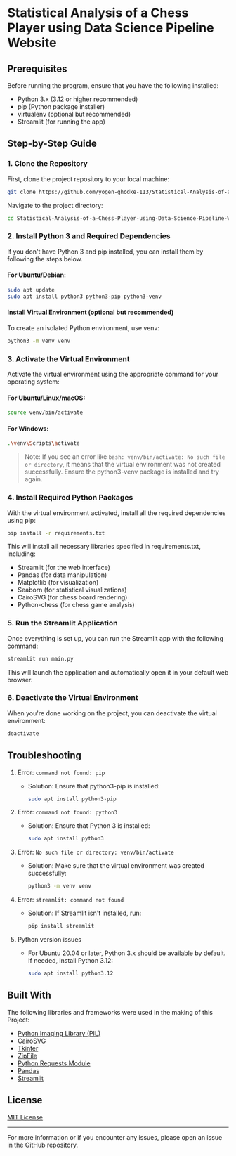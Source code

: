# Statistical Analysis of a Chess Player using Data Science Pipeline Website

## Prerequisites

Before running the program, ensure that you have the following installed:

- Python 3.x (3.12 or higher recommended)
- pip (Python package installer)
- virtualenv (optional but recommended)
- Streamlit (for running the app)

## Step-by-Step Guide

### 1. Clone the Repository

First, clone the project repository to your local machine:

```bash
git clone https://github.com/yogen-ghodke-113/Statistical-Analysis-of-a-Chess-Player-using-Data-Science-Pipeline-Website.git
```

Navigate to the project directory:

```bash
cd Statistical-Analysis-of-a-Chess-Player-using-Data-Science-Pipeline-Website
```

### 2. Install Python 3 and Required Dependencies

If you don't have Python 3 and pip installed, you can install them by following the steps below.

#### For Ubuntu/Debian:

```bash
sudo apt update
sudo apt install python3 python3-pip python3-venv
```

#### Install Virtual Environment (optional but recommended)

To create an isolated Python environment, use venv:

```bash
python3 -m venv venv
```

### 3. Activate the Virtual Environment

Activate the virtual environment using the appropriate command for your operating system:

#### For Ubuntu/Linux/macOS:

```bash
source venv/bin/activate
```

#### For Windows:

```bash
.\venv\Scripts\activate
```

> Note: If you see an error like `bash: venv/bin/activate: No such file or directory`, it means that the virtual environment was not created successfully. Ensure the python3-venv package is installed and try again.

### 4. Install Required Python Packages

With the virtual environment activated, install all the required dependencies using pip:

```bash
pip install -r requirements.txt
```

This will install all necessary libraries specified in requirements.txt, including:

- Streamlit (for the web interface)
- Pandas (for data manipulation)
- Matplotlib (for visualization)
- Seaborn (for statistical visualizations)
- CairoSVG (for chess board rendering)
- Python-chess (for chess game analysis)

### 5. Run the Streamlit Application

Once everything is set up, you can run the Streamlit app with the following command:

```bash
streamlit run main.py
```

This will launch the application and automatically open it in your default web browser.

### 6. Deactivate the Virtual Environment

When you're done working on the project, you can deactivate the virtual environment:

```bash
deactivate
```

## Troubleshooting

1. Error: `command not found: pip`

   - Solution: Ensure that python3-pip is installed:
     ```bash
     sudo apt install python3-pip
     ```

2. Error: `command not found: python3`

   - Solution: Ensure that Python 3 is installed:
     ```bash
     sudo apt install python3
     ```

3. Error: `No such file or directory: venv/bin/activate`

   - Solution: Make sure that the virtual environment was created successfully:
     ```bash
     python3 -m venv venv
     ```

4. Error: `streamlit: command not found`

   - Solution: If Streamlit isn't installed, run:
     ```bash
     pip install streamlit
     ```

5. Python version issues
   - For Ubuntu 20.04 or later, Python 3.x should be available by default. If needed, install Python 3.12:
     ```bash
     sudo apt install python3.12
     ```

## Built With

The following libraries and frameworks were used in the making of this Project:

- [Python Imaging Library (PIL)](https://pypi.org/project/Pillow/)
- [CairoSVG](https://pypi.org/project/CairoSVG/)
- [Tkinter](https://docs.python.org/3/library/tkinter.html)
- [ZipFile](https://docs.python.org/3/library/zipfile.html)
- [Python Requests Module](https://docs.python-requests.org/)
- [Pandas](https://pandas.pydata.org/)
- [Streamlit](https://streamlit.io/)

## License

[MIT License](LICENSE)

---

For more information or if you encounter any issues, please open an issue in the GitHub repository.
